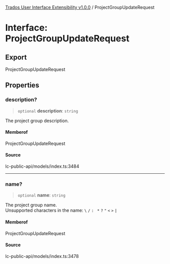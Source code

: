 [Trados User Interface Extensibility v1.0.0](../wiki/globals) / ProjectGroupUpdateRequest

# Interface: ProjectGroupUpdateRequest

## Export

ProjectGroupUpdateRequest

## Properties

### description?

> `optional` **description**: `string`

The project group description.

#### Memberof

ProjectGroupUpdateRequest

#### Source

lc-public-api/models/index.ts:3484

***

### name?

> `optional` **name**: `string`

The project group name.\
Unsupported characters in the name: `\` `/` `:` ` *` `?` `"` `<` `>` `|`

#### Memberof

ProjectGroupUpdateRequest

#### Source

lc-public-api/models/index.ts:3478
